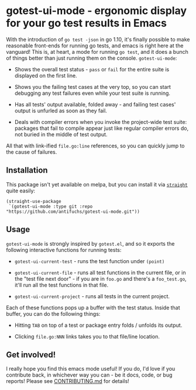 # gotest-ui-mode - ergonomic display for your go test results in Emacs

With the introduction of `go test -json` in go 1.10, it's finally
possible to make reasonable front-ends for running go tests, and emacs
is right here at the vanguard! This is, at heart, a mode for running
`go test`, and it does a bunch of things better than just running them
on the console. `gotest-ui-mode`:

* Shows the overall test status - `pass` or `fail` for the entire
  suite is displayed on the first line.

* Shows you the failing test cases at the very top, so you can start
  debugging any test failures even while your test suite is running.

* Has all tests' output available, folded away - and failing test
  cases' output is unfurled as soon as they fail.

* Deals with compiler errors when you invoke the project-wide test
  suite: packages that fail to compile appear just like regular
  compiler errors do, not buried in the middle of test output.

All that with link-ified `file.go:line` references, so you can quickly
jump to the cause of failures.

## Installation

This package isn't yet available on melpa, but you can install it via
[`straight`](https://github.com/raxod502/straight.el) quite easily:

``` elisp
(straight-use-package
 `(gotest-ui-mode :type git :repo "https://github.com/antifuchs/gotest-ui-mode.git"))
```

## Usage

`gotest-ui-mode` is strongly inspired by `gotest.el`, and so it
exports the following interactive functions for running tests:

* `gotest-ui-current-test` - runs the test function under `(point)`

* `gotest-ui-current-file` - runs all test functions in the current
  file, or in the "test file next door" - if you are in `foo.go` and
  there's a `foo_test.go`, it'll run all the test functions in that
  file.

* `gotest-ui-current-project` - runs all tests in the current project.

Each of these functions pops up a buffer with the test status. Inside
that buffer, you can do the following things:

* Hitting `TAB` on top of a test or package entry folds / unfolds its
  output.

* Clicking `file.go:NNN` links takes you to that file/line location.

## Get involved!

I really hope you find this emacs mode useful! If you do, I'd love if
you contribute back, in whichever way you can - be it docs, code, or
bug reports! Please see [CONTRIBUTING.md](CONTRIBUTING.md) for
details!
